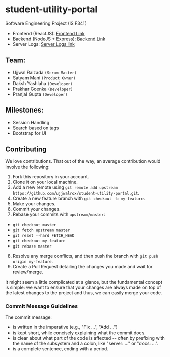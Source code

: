 # student-utility-portal

Software Engineering Project (IS F341)<br>

* Frontend (ReactJS): [Frontend Link](https://sup-react.herokuapp.com/)
* Backend (NodeJS + Express): [Backend Link](https://damp-fjord-85414.herokuapp.com/)
* Server Logs: [Server Logs link](https://damp-fjord-85414.herokuapp.com/logs)


## Team:
* Ujjwal Raizada `(Scrum Master)`
* Satyam Mani   `(Product Owner)`
* Daksh Yashlaha `(Developer)`
* Prakhar Goenka `(Developer)`
* Pranjal Gupta  `(Developer)`

## Milestones:

* Session Handling
* Search based on tags
* Bootstrap for UI


## Contributing

We love contributions. That out of the way, an average
contribution would involve the following:

1. Fork this repository in your account.
2. Clone it on your local machine.
3. Add a new remote using `git remote add upstream https://github.com/ujjwalrox/student-utility-portal.git`.
4. Create a new feature branch with `git checkout -b my-feature`.
5. Make your changes.
6. Commit your changes.
7. Rebase your commits with `upstream/master`:
  - `git checkout master`
  - `git fetch upstream master`
  - `git reset --hard FETCH_HEAD`
  - `git checkout my-feature`
  - `git rebase master`
8. Resolve any merge conflicts, and then push the branch with `git push origin my-feature`.
9. Create a Pull Request detailing the changes you made and wait for review/merge.

It might seem a little complicated at a glance, but the fundamental concept is simple: we
want to ensure that your changes are always made on top of the latest changes to the
project and thus, we can easily merge your code.

### Commit Message Guidelines

The commit message:

- is written in the imperative (e.g., "Fix ...", "Add ...")
- is kept short, while concisely explaining what the commit does.
- is clear about what part of the code is affected -- often by prefixing with the name of the subsystem and a colon, like "server: ..." or "docs: ...".
- is a complete sentence, ending with a period.
